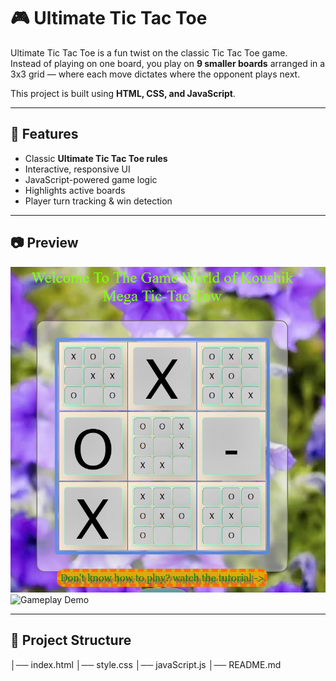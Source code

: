 # 🎮 Ultimate Tic Tac Toe

Ultimate Tic Tac Toe is a fun twist on the classic Tic Tac Toe game.  
Instead of playing on one board, you play on **9 smaller boards** arranged in a 3x3 grid — where each move dictates where the opponent plays next.  

This project is built using **HTML, CSS, and JavaScript**.

---

## 🚀 Features
- Classic **Ultimate Tic Tac Toe rules**
- Interactive, responsive UI
- JavaScript-powered game logic
- Highlights active boards
- Player turn tracking & win detection

---

## 📷 Preview

![Game Screenshot](SS.png)
![Gameplay Demo](Recording.gif)

---

## 📂 Project Structure
│── index.html
│── style.css
│── javaScript.js
│── README.md
